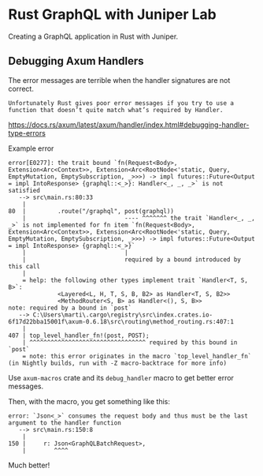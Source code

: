 # Rust GraphQL with Juniper Lab
Creating a GraphQL application in Rust with Juniper.

## Debugging Axum Handlers

The error messages are terrible when the handler signatures are not correct.

    Unfortunately Rust gives poor error messages if you try to use a function that doesn’t quite match what’s required by Handler.

https://docs.rs/axum/latest/axum/handler/index.html#debugging-handler-type-errors


Example error

```
error[E0277]: the trait bound `fn(Request<Body>, Extension<Arc<Context>>, Extension<Arc<RootNode<'static, Query, EmptyMutation, EmptySubscription, _>>>) -> impl futures::Future<Output = impl IntoResponse> {graphql::<_>}: Handler<_, _, _>` is not satisfied
   --> src\main.rs:80:33
    |
80  |         .route("/graphql", post(graphql))
    |                            ---- ^^^^^^^ the trait `Handler<_, _, _>` is not implemented for fn item `fn(Request<Body>, Extension<Arc<Context>>, Extension<Arc<RootNode<'static, Query, EmptyMutation, EmptySubscription, _>>>) -> impl futures::Future<Output = impl IntoResponse> {graphql::<_>}`
    |                            |
    |                            required by a bound introduced by this call
    |
    = help: the following other types implement trait `Handler<T, S, B>`:
              <Layered<L, H, T, S, B, B2> as Handler<T, S, B2>>
              <MethodRouter<S, B> as Handler<(), S, B>>
note: required by a bound in `post`
   --> C:\Users\marti\.cargo\registry\src\index.crates.io-6f17d22bba15001f\axum-0.6.18\src\routing\method_routing.rs:407:1
    |
407 | top_level_handler_fn!(post, POST);
    | ^^^^^^^^^^^^^^^^^^^^^^^^^^^^^^^^^ required by this bound in `post`
    = note: this error originates in the macro `top_level_handler_fn` (in Nightly builds, run with -Z macro-backtrace for more info)
```

Use `axum-macros` crate and its `debug_handler` macro to get better error messages.

Then, with the macro, you get something like this:

```
error: `Json<_>` consumes the request body and thus must be the last argument to the handler function
   --> src\main.rs:150:8
    |
150 |     r: Json<GraphQLBatchRequest>,
    |        ^^^^

```

Much better!